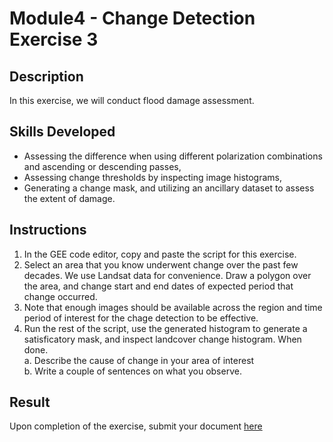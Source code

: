 # Module4 - Change Detection Exercise 3

## Description
In this exercise, we will conduct flood damage assessment.

## Skills Developed
- Assessing the difference when using different polarization combinations and ascending or descending passes,
- Assessing change thresholds by inspecting image histograms,
- Generating a change mask, and utilizing an ancillary dataset to assess the extent of damage.

## Instructions
1. In the GEE code editor, copy and paste the script for this exercise.
2. Select an area that you know underwent change over the past few decades. We use Landsat data for convenience. Draw a polygon over the area, and change start and end dates of expected period that change occurred. 
3. Note that enough images should be available across the region and time period of interest for the chage detection to be effective.
4. Run the rest of the script, use the generated histogram to generate a satisficatory mask, and inspect landcover change histogram.
  When done.<br>
  a. Describe the cause of change in your area of interest <br>
  b. Write a couple of sentences on what you observe. <br>

## Result
Upon completion of the exercise, submit your document [here](https://github.com/SERVIR-WA/GALUP/issues/new?assignees=&labels=Exercise+W4M2&template=w4m2-exercise-submission.md&title=Module+2+exercise+%5Breplace+with+your+name%5D)
